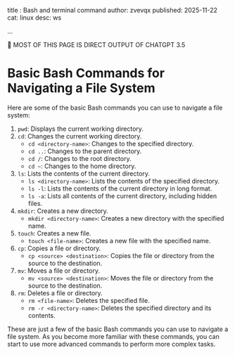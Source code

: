 title : Bash and terminal command
author: zvevqx
published: 2025-11-22
cat: linux
desc: ws

...

👾 MOST OF THIS PAGE IS DIRECT OUTPUT OF CHATGPT 3.5

# Basic Bash Commands for Navigating a File System

Here are some of the basic Bash commands you can use to navigate a file system:

1. `pwd`: Displays the current working directory.
2. `cd`: Changes the current working directory.
   * `cd <directory-name>`: Changes to the specified directory.
   * `cd ..`: Changes to the parent directory.
   * `cd /`: Changes to the root directory.
   * `cd ~`: Changes to the home directory.
3. `ls`: Lists the contents of the current directory.
   * `ls <directory-name>`: Lists the contents of the specified directory.
   * `ls -l`: Lists the contents of the current directory in long format.
   * `ls -a`: Lists all contents of the current directory, including hidden files.
4. `mkdir`: Creates a new directory.
   * `mkdir <directory-name>`: Creates a new directory with the specified name.
5. `touch`: Creates a new file.
   * `touch <file-name>`: Creates a new file with the specified name.
6. `cp`: Copies a file or directory.
   * `cp <source> <destination>`: Copies the file or directory from the source to the destination.
7. `mv`: Moves a file or directory.
   * `mv <source> <destination>`: Moves the file or directory from the source to the destination.
8. `rm`: Deletes a file or directory.
   * `rm <file-name>`: Deletes the specified file.
   * `rm -r <directory-name>`: Deletes the specified directory and its contents.

These are just a few of the basic Bash commands you can use to navigate a file system. As you become more familiar with these commands, you can start to use more advanced commands to perform more complex tasks.

